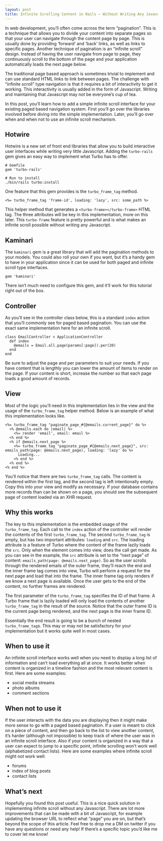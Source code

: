 ```yaml
---
layout: post
title: Infinite Scrolling Content in Rails — Without Writing Any Javascript
---
```


In web development, you’ll often come across the term “pagination”. This is a technique that allows you to divide your content into separate pages so that your user can navigate through the content page by page. This is usually done by providing ‘forward’ and ‘back’ links, as well as links to specific pages. Another technique of pagination is an “infinite scroll” design. Instead of having the user navigate from page to page, they continuously scroll to the bottom of the page and your application automatically loads the next page below.

The traditional page based approach is sometimes trivial to implement and can use standard HTML links to link between pages. The challenge with “infinite scroll” type navigation is that it requires a bit of interactivity to get it working. This interactivity is usually added in the form of Javascript.  Writing and maintaining that Javascript may not be everyone’s cup of tea.

In this post, you’ll learn how to add a simple infinite scroll interface for your existing paged based navigation system. First you’ll go over the libraries involved before diving into the simple implementation. Later, you’ll go over when and when not to use an infinite scroll mechanism.

## Hotwire
Hotwire is a new set of front end libraries that allow you to build interactive user interfaces while writing very little Javascript. Adding the `turbo-rails` gem gives an easy way to implement what Turbo has to offer. 

```
# Gemfile
gem 'turbo-rails'

# Run to install
./bin/rails turbo:install
```

One feature that this gem provides is the `turbo_frame_tag` method.

```
<%= turbo_frame_tag 'frame-id', loading: 'lazy', src: some_path %>
```

This helper method that generates a `<turbo-frame></turbo-frame>` HTML tag. The three attributes will be key in this implementation, more on this later. This `turbo-frame` feature is pretty powerful and is what makes an infinite scroll possible without writing any Javascript.

## Kaminari
The `kaminari` gem is a great library that will add the pagination methods to your models. You could also roll your own if you want, but it’s a handy gem to have in your application since it can be used for both paged and infinite scroll type interfaces.

```
gem 'kaminari'
```

There isn’t much need to configure this gem, and it’ll work for this tutorial right out of the box.

## Controller
As you’ll see in the controller class below, this is a standard `index` action that you’ll commonly see for paged based pagination. You can use the exact same implementation here for an infinite scroll.

```
class EmailController < ApplicationController
  def index
    @emails = Email.all.page(params[:page]).per(20)
  end
end
```

Be sure to adjust the page and per parameters to suit your needs. If you have content that is lengthly you can lower the amount of items to render on the page. If your content is short, increase the number so that each page loads a good amount of records.

## View
Most of the logic you’ll need in this implementation lies in the view and the usage of the `turbo_frame_tag` helper method. Below is an example of what this implementation looks like.

```
<%= turbo_frame_tag "paginate_page_#{@emails.current_page}" do %>
  <% @emails.each do |email| %>
    <%= render 'email', email: email %>
  <% end %>
  <% if @emails.next_page %>
    <%= turbo_frame_tag "paginate_page_#{@emails.next_page}", src: emails_path(page: @emails.next_page), loading: 'lazy' do %>
      Loading...
    <% end %>
  <% end %>
<% end %>
```

You’ll notice that there are two `turbo_frame_tag` calls. The content is rendered within the first tag, and the second tag is left intentionally empty. Copy this into your view and modify as necessary. If your database contains more records than can be shown on a page, you should see the subsequent page of content loaded via an XHR request.

## Why this works
The key to this implementation is the embedded usage of the `turbo_frame_tag`.  Each call to the `index` action of the controller will render the contents of the first `turbo_frame_tag`. The second `turbo_frame_tag` is empty, but has two important attributes: `loading` and `src`. The loading attribute is a feature of Turbo where the content of the frame lazily loads the `src`. Only when the element comes into view, does the call get made. As you can see in the example, the `src` attribute is set to the “next page” of content: `emails_path(page: @emails.next_page)`. So as the user scrolls through the rendered emails of the outer frame, they’ll reach the end and the inner frame tag comes into view, Turbo will perform a request for the next page and load that into the frame. The inner frame tag only renders if we know a next page is available. Once the user gets to the end of the content, no further frames are rendered.

The first parameter of the `turbo_frame_tag` specifies the ID of that frame. A Turbo frame that is lazily loaded will only load the contents of another `turbo_frame_tag` in the result of the source. Notice that the outer frame ID is the current page being rendered, and the next page is the inner frame ID.

Essentially the end result is going to be a bunch of nested `turbo_frame_tag`s. This may or may not be satisfactory for your implementation but it works quite well in most cases. 

## When to use it
An infinite scroll interface works well when you need to display a long list of information and can’t load everything all at once. It works better when content is organized in a timeline fashion and the most relevant content is first. Here are some examples:
* social media streams
* photo albums
* comment sections

## When not to use it
If the user interacts with the data you are displaying then it might make more sense to go with a paged based pagination. If a user is meant to click on a piece of content, and then go back to the list to view another content, it’s harder (although not impossible) to keep track of where the user was in an infinite scroll interface. Also if your content is organized in a way that a user can expect to jump to a specific point, infinite scrolling won’t work well (alphabetized contact lists). Here are some examples where infinite scroll might not work well:
* forums
* index of blog posts
* contact lists

## What’s next
Hopefully you found this post useful. This is a nice quick solution in implementing infinite scroll without any Javascript. There are lot more improvements that can be made with a bit of Javascript, for example updating the browser URL to reflect what “page” you are on, but that’s beyond the scope of this article. Feel free to drop me a DM on twitter if  you have any questions or need any help! If there’s a specific topic you’d like me to cover let me know!
